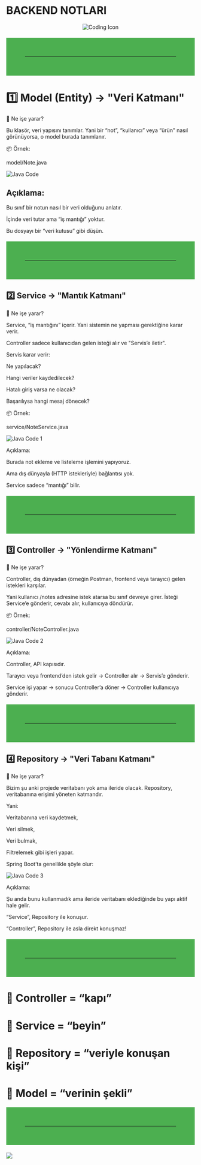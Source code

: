 # BACKEND NOTLARI
<p align="center">
  <img src="https://img.icons8.com/external-flaticons-lineal-color-flat-icons/64/000000/external-coding-web-development-flaticons-lineal-color-flat-icons.png" alt="Coding Icon" />
</p>

<hr style="border: 50px solid #4CAF50; margin: 20px 0;">

# 1️⃣ Model (Entity) → "Veri Katmanı"
📘 Ne işe yarar?

Bu klasör, veri yapısını tanımlar.
Yani bir “not”, “kullanıcı” veya “ürün” nasıl görünüyorsa, o model burada tanımlanır.

📦 Örnek:

model/Note.java

![Java Code](https://raw.githubusercontent.com/RENCBERAKMAN/dev-knowledge/main/images/javacode.jpg)

## Açıklama:

Bu sınıf bir notun nasıl bir veri olduğunu anlatır.

İçinde veri tutar ama “iş mantığı” yoktur.

Bu dosyayı bir “veri kutusu” gibi düşün.

<hr style="border: 50px solid #4CAF50; margin: 20px 0;">

## 2️⃣ Service → "Mantık Katmanı"
📘 Ne işe yarar?

Service, “iş mantığını” içerir.
Yani sistemin ne yapması gerektiğine karar verir.

Controller sadece kullanıcıdan gelen isteği alır ve "Servis’e iletir".

Servis karar verir:

Ne yapılacak?

Hangi veriler kaydedilecek?

Hatalı giriş varsa ne olacak?

Başarılıysa hangi mesaj dönecek?

📦 Örnek:

service/NoteService.java

![Java Code 1](https://raw.githubusercontent.com/RENCBERAKMAN/dev-knowledge/main/images/javacode1.jpg)

Açıklama:

Burada not ekleme ve listeleme işlemini yapıyoruz.

Ama dış dünyayla (HTTP istekleriyle) bağlantısı yok.

Service sadece “mantığı” bilir.

<hr style="border: 50px solid #4CAF50; margin: 20px 0;">

## 3️⃣ Controller → "Yönlendirme Katmanı"
📘 Ne işe yarar?

Controller, dış dünyadan (örneğin Postman, frontend veya tarayıcı) gelen istekleri karşılar.

Yani kullanıcı /notes adresine istek atarsa bu sınıf devreye girer.
İsteği Service’e gönderir, cevabı alır, kullanıcıya döndürür.

📦 Örnek:

controller/NoteController.java

![Java Code 2](https://raw.githubusercontent.com/RENCBERAKMAN/dev-knowledge/main/images/javacode2.jpg)


Açıklama:

Controller, API kapısıdır.

Tarayıcı veya frontend’den istek gelir → Controller alır → Servis’e gönderir.

Service işi yapar → sonucu Controller’a döner → Controller kullanıcıya gönderir.
<hr style="border: 50px solid #4CAF50; margin: 20px 0;">

## 4️⃣ Repository → "Veri Tabanı Katmanı"
📘 Ne işe yarar?

Bizim şu anki projede veritabanı yok ama ileride olacak.
Repository, veritabanına erişimi yöneten katmandır.

Yani:

Veritabanına veri kaydetmek,

Veri silmek,

Veri bulmak,

Filtrelemek gibi işleri yapar.

Spring Boot’ta genellikle şöyle olur:

![Java Code 3](https://raw.githubusercontent.com/RENCBERAKMAN/dev-knowledge/main/images/javacode3.jpg)

Açıklama:

Şu anda bunu kullanmadık ama ileride veritabanı eklediğinde bu yapı aktif hale gelir.

“Service”, Repository ile konuşur.

“Controller”, Repository ile asla direkt konuşmaz!
<hr style="border: 50px solid #4CAF50; margin: 20px 0;">

# 🔹 Controller = “kapı”
# 🔹 Service = “beyin”
# 🔹 Repository = “veriyle konuşan kişi”
# 🔹 Model = “verinin şekli”

<hr style="border: 50px solid #4CAF50; margin: 20px 0;">


  <img src="https://capsule-render.vercel.app/api?type=waving&color=0:0f2027,50:203a43,100:2c5364&height=200&section=footer&text=Thanks%20for%20visiting!%20🚀&fontSize=30&fontColor=ffffff" />
</p>